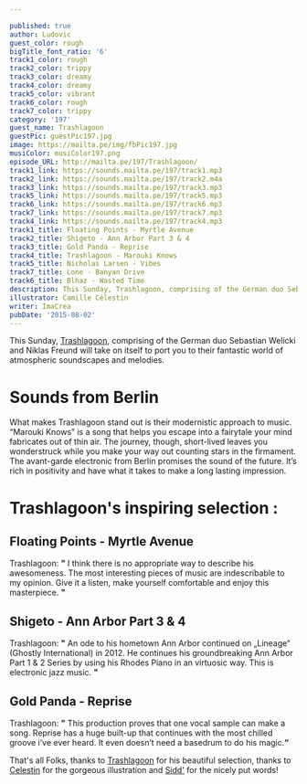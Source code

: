 ```yaml
---

published: true
author: Ludovic
guest_color: rough
bigTitle_font_ratio: '6'
track1_color: rough
track2_color: trippy
track3_color: dreamy
track4_color: dreamy
track5_color: vibrant
track6_color: rough
track7_color: trippy
category: '197'
guest_name: Trashlagoon
guestPic: guestPic197.jpg
image: https://mailta.pe/img/fbPic197.jpg
musiColor: musiColor197.png
episode_URL: http://mailta.pe/197/Trashlagoon/
track1_link: https://sounds.mailta.pe/197/track1.mp3
track2_link: https://sounds.mailta.pe/197/track2.m4a
track3_link: https://sounds.mailta.pe/197/track3.mp3
track5_link: https://sounds.mailta.pe/197/track5.mp3
track6_link: https://sounds.mailta.pe/197/track6.mp3
track7_link: https://sounds.mailta.pe/197/track7.mp3
track4_link: https://sounds.mailta.pe/197/track4.mp3
track1_title: Floating Points - Myrtle Avenue
track2_title: Shigeto - Ann Arbor Part 3 & 4
track3_title: Gold Panda - Reprise
track4_title: Trashlagoon - Marouki Knows
track5_title: Nicholas Larsen - Vibes
track7_title: Lone - Banyan Drive
track6_title: Blhaz - Wasted Time
description: This Sunday, Trashlagoon, comprising of the German duo Sebastian Welicki and Niklas Freund will take on itself to port you to their fantastic world of atmospheric soundscapes and melodies.
illustrator: Camille Célestin
writer: ImaCrea
pubDate: '2015-08-02'
---
```







This Sunday, [Trashlagoon](https://www.facebook.com/trashlagoon), comprising of the German duo Sebastian Welicki and Niklas Freund will take on itself to port you to their fantastic world of atmospheric soundscapes and melodies.

# Sounds from Berlin

What makes Trashlagoon stand out is their modernistic approach to music. “Marouki Knows” is a song that helps you escape into a fairytale your mind fabricates out of thin air. The journey, though, short-lived leaves you wonderstruck while you make your way out counting stars in the firmament. The avant-garde electronic from Berlin promises the sound of the future. It’s rich in positivity and have what it takes to make a long lasting impression.

# Trashlagoon's inspiring selection :
 
## Floating Points - Myrtle Avenue
Trashlagoon: **"** I think there is no appropriate way to describe his awesomeness. The most interesting pieces of music are indescribable to my opinion. Give it a listen, make yourself comfortable and enjoy this
masterpiece. **"** 

## Shigeto - Ann Arbor Part 3 & 4
Trashlagoon: **"** An ode to his hometown Ann Arbor continued on „Lineage“ (Ghostly International) in 2012. He continues his groundbreaking Ann Arbor Part 1 & 2 Series by using his Rhodes Piano in an virtuosic
way. This is electronic jazz music. **"** 

## Gold Panda - Reprise
Trashlagoon: **"** This production proves that one vocal sample can make a song. Reprise has a huge built-up that continues with the most chilled groove i’ve ever heard. It even doesn’t need a basedrum to do his magic.**“**
 

That's all Folks, thanks to [Trashlagoon](https://www.facebook.com/trashlagoon) for his beautiful selection, thanks to [Celestin](http://slipontherock.com) for the gorgeous illustration and [Sidd'](http://www.apeacefulending.tumblr.com) for the nicely put words!
